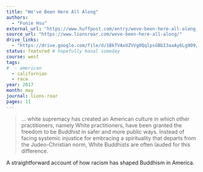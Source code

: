 ```yaml
---
title: "We've Been Here All Along"
authors:
  - "Funie Hsu"
external_url: "https://www.huffpost.com/entry/weve-been-here-all-along_b_5a1324d7e4b0bfa88c1c1dc3"
source_url: "https://www.lionsroar.com/weve-been-here-all-along/"
drive_links:
  - "https://drive.google.com/file/d/1BkTVAxUZVVg0QqlpsGBbI3aaAy6Lg909/view?usp=drivesdk"
status: featured # hopefully banal someday
course: west
tags:
#  - american
  - californian
  - race
year: 2017
month: may
journal: lions-roar
pages: 11
---
```


> … white supremacy has created an American culture in which other practitioners, namely White practitioners, have been granted the freedom to be Buddhist in safer and more public ways. Instead of facing systemic injustice for embracing a spirituality that departs from the Judeo-Christian norm, White Buddhists are often lauded for this difference.

A straightforward account of how racism has shaped Buddhism in America.
